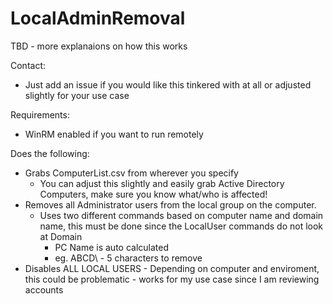# LocalAdminRemoval

TBD - more explanaions on how this works

Contact:  
- Just add an issue if you would like this tinkered with at all or adjusted slightly for your use case  

Requirements:  
- WinRM enabled if you want to run remotely  

Does the following:  
- Grabs ComputerList.csv from wherever you specify   
  - You can adjust this slightly and easily grab Active Directory Computers, make sure you know what/who is affected!  
- Removes all Administrator users from the local group on the computer.  
  - Uses two different commands based on computer name and domain name, this must be done since the LocalUser commands do not look at Domain  
    - PC Name is auto calculated  
    - eg. ABCD\ - 5 characters to remove  
- Disables ALL LOCAL USERS - Depending on computer and enviroment, this could be problematic - works for my use case since I am reviewing accounts  
        
